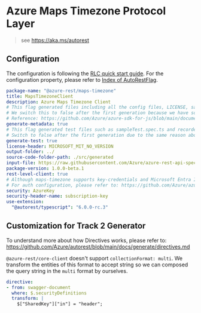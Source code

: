 # Azure Maps Timezone Protocol Layer

> see https://aka.ms/autorest

## Configuration

The configuration is following the [RLC quick start guide](https://github.com/Azure/azure-sdk-for-js/blob/main/documentation/RLC-quickstart.md).
For the configuration property, please refer to [Index of AutoRestFlag](https://github.com/Azure/autorest/blob/main/docs/generate/flags.md).

```yaml
package-name: "@azure-rest/maps-timezone"
title: MapsTimezoneClient
description: Azure Maps Timezone Client
# This flag generated files including all the config files, LICENSE, sample.env, and package.json.
# We switch this to false after the first generation because we have some manual changes in these files and don't want them get overwrite.
# Reference: https://github.com/Azure/azure-sdk-for-js/blob/main/documentation/RLC-quickstart.md#how-to-generate-rlc
generate-metadata: true
# This flag generated test files such as sampleTest.spec.ts and recordedClient.ts.
# Switch to false after the first generation due to the same reason above.
generate-test: true
license-header: MICROSOFT_MIT_NO_VERSION
output-folder: ../
source-code-folder-path: ./src/generated
input-file: https://raw.githubusercontent.com/Azure/azure-rest-api-specs/main/specification/maps/data-plane/Timezone/preview/1.0/timezone.json
package-version: 1.0.0-beta.1
rest-level-client: true
# Although maps-timezone supports key-credentials and Microsoft Entra ID, maps-timezone requires header "ms-x-client-id", which is different from the standard Microsoft Entra ID, so we don't generate Microsoft Entra ID code and implement ourselves.
# For auth configuration, please refer to: https://github.com/Azure/azure-sdk-for-js/blob/main/documentation/RLC-quickstart.md#how-to-configure-authentication
security: AzureKey
security-header-name: subscription-key
use-extension:
  "@autorest/typescript": "6.0.0-rc.3"
```

## Customization for Track 2 Generator

To understand more about how Directives works, please refer to: https://github.com/Azure/autorest/blob/main/docs/generate/directives.md

`@azure-rest/core-client` doesn't support `collectionFormat: multi`. We transform the entities of this format to accept string so we can composed the query string in the `multi` format by ourselves.

```yaml
directive:
- from: swagger-document
  where: $.securityDefinitions
  transform: |
    $["SharedKey"]["in"] = "header";
```
